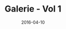 ---
title: Galerie - Vol 1
date: 2016-04-10
summary: >
  Galerie Magazine ad, Vol 1. Galerie magazine is the "People magazine for the art world, " it invites the reader to see sensational homes, the artwork displayed in it, and the bio on the artist. Galerie Magazine is a fresh voice in the arts and shelter space. ​​
featured_image: /uploads/2016-04-10.jpg
---